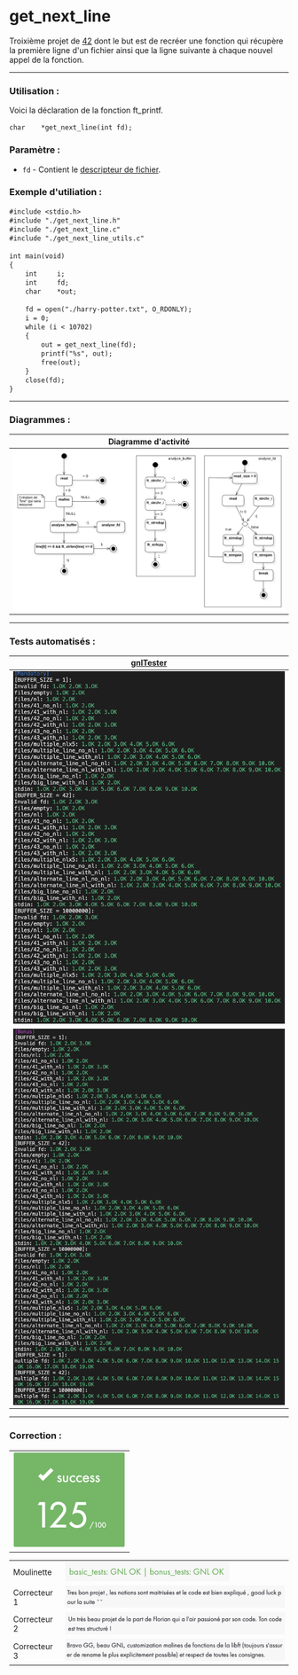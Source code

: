 # get_next_line

Troixième projet de [42](https://42.fr/) dont le but est de recréer une fonction qui récupère la première ligne d'un fichier ainsi que la ligne suivante à chaque nouvel appel de la fonction.

---


### Utilisation :

Voici la déclaration de la fonction ft_printf.

```
char	*get_next_line(int fd);
```

### Paramètre :

- `fd` - Contient le [descripteur de fichier](https://fr.wikipedia.org/wiki/Descripteur_de_fichier).

### Exemple d'utiliation :

```
#include <stdio.h>
#include "./get_next_line.h"
#include "./get_next_line.c"
#include "./get_next_line_utils.c"

int	main(void)
{
	int		i;
	int		fd;
	char	*out;

	fd = open("./harry-potter.txt", O_RDONLY);
	i = 0;
	while (i < 10702)
	{
		out = get_next_line(fd);
		printf("%s", out);
		free(out);
	}
	close(fd);
}

```

---
### Diagrammes :

| Diagramme d'activité |
| --- |
| <img src="./img/activity-diagramme.png" style="zoom:85%;" /> |

---
### Tests automatisés :

| [gnlTester](https://github.com/Tripouille/gnlTester) | 
| --- |
| ![](./img/gnlTester1.png) |
| ![](./img/gnlTester2.png) |

---
### Correction :

| |
| --- |
| <img src="./img/note2.png" style="zoom: 50%;" /> |

| | |
| --- | --- |
| Moulinette | <img src="./img/note1.png" style="zoom:50%;" /> |
| Correcteur 1 | <img src="./img/correction1.png" style="zoom: 67%;" /> |
| Correcteur 2 | <img src="./img/correction2.png" style="zoom:67%;" /> |
| Correcteur 3 | <img src="./img/correction3.png" style="zoom:67%;" /> |
